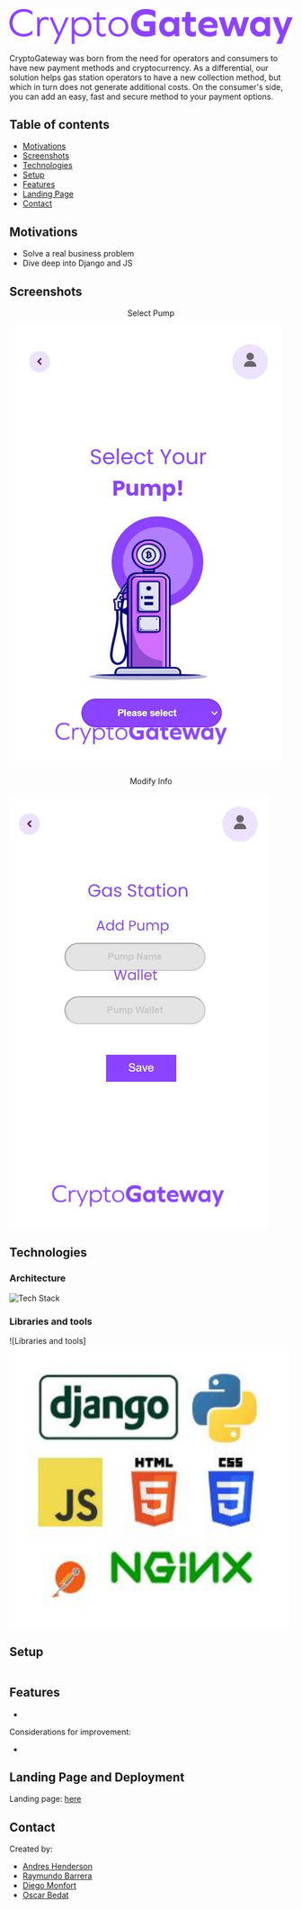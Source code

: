 ![Logo](https://github.com/Ouyei/CriptoGateway/blob/main/images/logo_CG.png) 

CryptoGateway was born from the need for operators and consumers to have new payment methods and cryptocurrency. As a differential, our solution helps gas station operators to have a new collection method, but which in turn does not generate additional costs. On the consumer's side, you can add an easy, fast and secure method to your payment options.

## Table of contents

- [Motivations](#motivations)
- [Screenshots](#screenshots)
- [Technologies](#technologies)
- [Setup](#setup)
- [Features](#features)
- [Landing Page](#landing_page)
- [Contact](#contact)

## Motivations

- Solve a real business problem
- Dive deep into Django and JS

## Screenshots

<p align="center">Select Pump</p>

![Select Pump](https://github.com/Ouyei/CriptoGateway/blob/main/images/select_pump.JPG)

<p align="center">Modify Info</p>

![Modify Info](https://github.com/Ouyei/CriptoGateway/blob/main/images/modify_info.JPG)

## Technologies

### Architecture

![Tech Stack]()

### Libraries and tools

![Libraries and tools] <img src="https://github.com/Ouyei/CriptoGateway/blob/main/images/libraries_and_tools.JPG" width="500" height="500" />

## Setup

```

```
## Features

- 

Considerations for improvement: 

- 

## Landing Page and Deployment

Landing page: [here](https://www.andreshenderson.tech/)

## Contact

Created by:

- [Andres Henderson](https://github.com/andresovichh)
- [Raymundo Barrera](https://github.com/RayBar72)
- [Diego Monfort](https://github.com/DiegoMHol)
- [Oscar Bedat](https://github.com/Ouyei)
